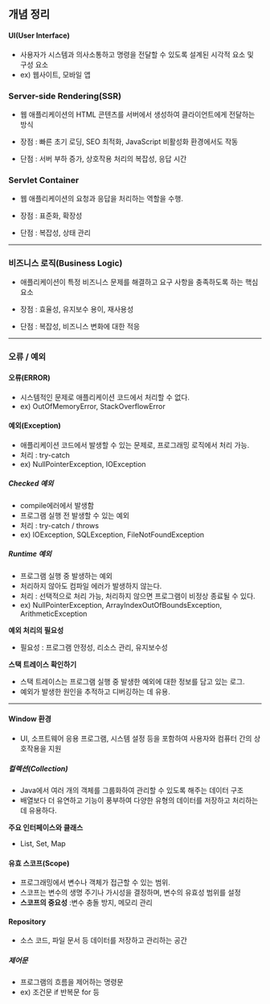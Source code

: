 ## **개념 정리**

#### UI(User Interface)
- 사용자가 시스템과 의사소통하고 명령을 전달할 수 있도록 설계된 시각적 요소 및 구성 요소
- ex) 웹사이트, 모바일 앱 

### Server-side Rendering(SSR)
- 웹 애플리케이션의 HTML 콘텐츠를 서버에서 생성하여 클라이언트에게 전달하는 방식

- 장점 : 빠른 초기 로딩, SEO 최적화, JavaScript 비활성화 환경에서도 작동 
- 단점 : 서버 부하 증가, 상호작용 처리의 복잡성, 응답 시간 

### Servlet Container
- 웹 애플리케이션의 요청과 응답을 처리하는 역할을 수행.

- 장점 : 표준화, 확장성
- 단점 : 복잡성, 상태 관리 
---
### 비즈니스 로직(Business Logic)
- 애플리케이션이 특정 비즈니스 문제를 해결하고 요구 사항을 충족하도록 하는 핵심 요소 

- 장점 : 효율성, 유지보수 용이, 재사용성 
- 단점 : 복잡성, 비즈니스 변화에 대한 적응 

---
### 오류 / 예외

#### 오류(ERROR)
- 시스템적인 문제로 애플리케이션 코드에서 처리할 수 없다.
- ex) OutOfMemoryError, StackOverflowError

#### 예외(Exception)
- 애플리케이션 코드에서 발생할 수 있는 문제로, 프로그래밍 로직에서 처리 가능.
- 처리 : try-catch
- ex) NullPointerException, IOException

##### Checked 예외
- compile에러에서 발생함
- 프로그램 실행 전 발생할 수 있는 예외
- 처리 : try-catch / throws 
- ex) IOException, SQLException, FileNotFoundException

##### Runtime 예외
- 프로그램 실행 중 발생하는 예외 
- 처리하지 않아도 컴파일 에러가 발생하지 않는다.
- 처리 : 선택적으로 처리 가능, 처리하지 않으면 프로그램이 비정상 종료될 수 있다. 
- ex) NullPointerException, ArrayIndexOutOfBoundsException, ArithmeticException

**예외 처리의 필요성**
- 필요성 : 프로그램 안정성, 리소스 관리, 유지보수성 

**스택 트레이스 확인하기**
- 스택 트레이스는 프로그램 실행 중 발생한 예외에 대한 정보를 담고 있는 로그.
- 예외가 발생한 원인을 추적하고 디버깅하는 데 유용.

---
#### Window 환경
- UI, 소프트웨어 응용 프로그램, 시스템 설정 등을 포함하여 사용자와 컴퓨터 간의 상호작용을 지원 

##### 컬렉션(Collection)
- Java에서 여러 개의 객체를 그룹화하여 관리할 수 있도록 해주는 데이터 구조
- 배열보다 더 유연하고 기능이 풍부하여 다양한 유형의 데이터를 저장하고 처리하는 데 유용하다.

**주요 인터페이스와 클래스**
- List, Set, Map 

#### 유효 스코프(Scope)
- 프로그래밍에서 변수나 객체가 접근할 수 있는 범위.
- 스코프는 변수의 생명 주기나 가시성을 결정하며, 변수의 유효성 범위를 설정
- **스코프의 중요성** :변수 충돌 방지, 메모리 관리 


#### Repository
- 소스 코드, 파일 문서 등 데이터를 저장하고 관리하는 공간 

##### 제어문
- 프로그램의 흐름을 제어하는 명령문
- ex) 조건문 if 반복문 for 등

